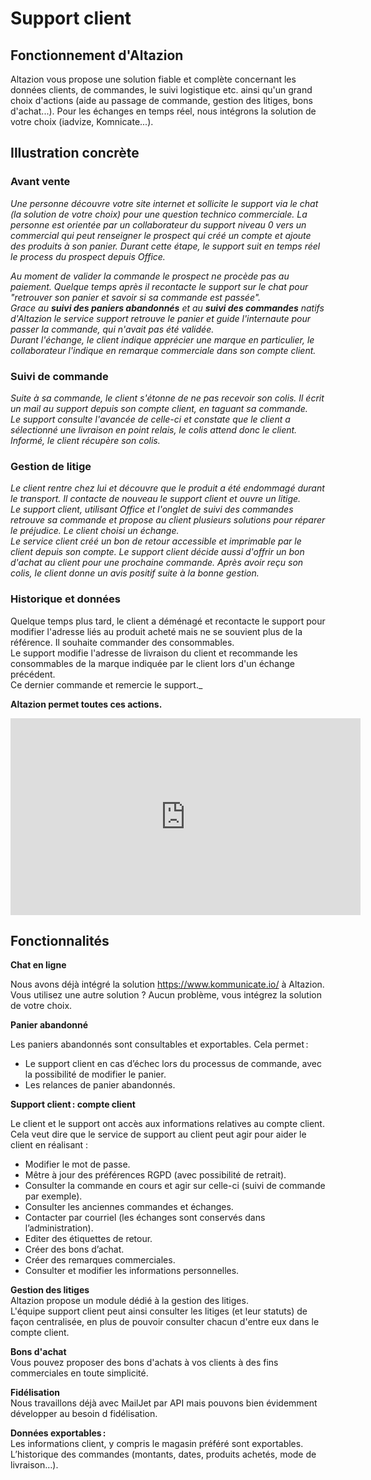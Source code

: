 # Support client

## Fonctionnement d'Altazion
Altazion vous propose une solution fiable et complète concernant les données clients, de commandes, le suivi logistique etc. ainsi qu'un grand choix d'actions (aide au passage de commande, gestion des litiges, bons d'achat...). 
Pour les échanges en temps réel, nous intégrons la solution de votre choix (iadvize, Komnicate...).

## Illustration concrète

### Avant vente  
_Une personne découvre votre site internet et sollicite le support via le chat (la solution de votre choix) pour une question technico commerciale.
La personne est orientée par un collaborateur du support niveau 0 vers un commercial qui peut renseigner le prospect qui créé un compte et ajoute des produits à son panier. Durant cette étape, le support suit en temps réel le process du prospect depuis Office._
  
_Au moment de valider la commande le prospect ne procède pas au paiement. Quelque temps après il recontacte le support sur le chat pour "retrouver son panier et savoir si sa commande est passée".  
Grace au **suivi des paniers abandonnés** et au **suivi des commandes** natifs d'Altazion le service support retrouve le panier et guide l'internaute pour passer la commande, qui n'avait pas été validée.   
Durant l'échange, le client indique apprécier une marque en particulier, le collaborateur l'indique en remarque commerciale dans son compte client._ 

### Suivi de commande
_Suite à sa commande, le client s'étonne de ne pas recevoir son colis. Il écrit un mail au support depuis son compte client, en taguant sa commande.  
Le support consulte l'avancée de celle-ci et constate que le client a sélectionné une livraison en point relais, le colis attend donc le client.  
Informé, le client récupère son colis._ 

### Gestion de litige 
_Le client rentre chez lui et découvre que le produit a été endommagé durant le transport. Il contacte de nouveau le support client et ouvre un litige.  
Le support client, utilisant Office et l'onglet de suivi des commandes retrouve sa commande et propose au client plusieurs solutions pour réparer le préjudice. Le client choisi un échange.   
Le service client créé un bon de retour accessible et imprimable par le client depuis son compte. Le support client décide aussi d'offrir un bon d'achat au client pour une prochaine commande. Après avoir reçu son colis, le client donne un avis positif suite à la bonne gestion._

### Historique et données  
Quelque temps plus tard, le client a déménagé et recontacte le support pour modifier l'adresse liés au produit acheté mais ne se souvient plus de la référence. Il souhaite commander des consommables.  
Le support modifie l'adresse de livraison du client et recommande les consommables de la marque indiquée par le client lors d'un échange précédent.  
Ce dernier commande et remercie le support._

**Altazion permet toutes ces actions.**  

<iframe width="560" height="315" src="https://www.youtube.com/embed/a1q4hpmaoxQ" title="YouTube video player" frameborder="0" allow="accelerometer; autoplay; clipboard-write; encrypted-media; gyroscope; picture-in-picture; web-share" allowfullscreen></iframe>

## Fonctionnalités 
**Chat en ligne**  

Nous avons déjà intégré la solution https://www.kommunicate.io/ à Altazion. 
Vous utilisez une autre solution ? Aucun problème, vous intégrez la solution de votre choix.

**Panier abandonné**  

Les paniers abandonnés sont consultables et exportables. Cela permet :  
- Le support client en cas d’échec lors du processus de commande, avec la possibilité de modifier le panier.
- Les relances de panier abandonnés.  

**Support client : compte client**  

Le client et le support ont accès aux informations relatives au compte client.
Cela veut dire que le service de support au client peut agir pour aider le client en réalisant :
- Modifier le mot de passe. 
- Mêtre à jour des préférences RGPD (avec possibilité de retrait). 
- Consulter la commande en cours et agir sur celle-ci (suivi de commande par exemple). 
- Consulter les anciennes commandes et échanges. 
- Contacter par courriel (les échanges sont conservés dans l’administration). 
- Editer des étiquettes de retour. 
- Créer des bons d’achat. 
- Créer des remarques commerciales. 
- Consulter et modifier les informations personnelles. 

**Gestion des litiges**  
Altazion propose un module dédié à la gestion des litiges.  
L'équipe support client peut ainsi consulter les litiges (et leur statuts) de façon centralisée, en plus de pouvoir consulter chacun d'entre eux dans le compte client.

**Bons d'achat**  
Vous pouvez proposer des bons d'achats à vos clients à des fins commerciales en toute simplicité.

**Fidélisation**  
Nous travaillons déjà avec MailJet par API mais pouvons bien évidemment développer au besoin d fidélisation.  

**Données exportables :**  
Les informations client, y compris le magasin préféré sont exportables. 
L’historique des commandes (montants, dates, produits achetés, mode de livraison…). 